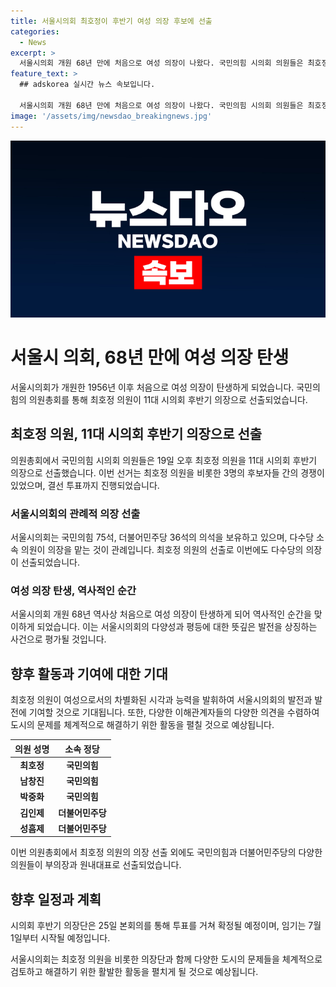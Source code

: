 ```yaml
---
title: 서울시의회 최호정이 후반기 여성 의장 후보에 선출
categories:
  - News
excerpt: >
  서울시의회 개원 68년 만에 처음으로 여성 의장이 나왔다. 국민의힘 시의회 의원들은 최호정 원내대표를 선출하며 3파전을 거쳤고, 최 의원은 11대 서울시의회 의장으로 활동 중. 여성 의원 32명 중 3선의 김인제 의원이 부의장 후보로 선출되었고, 민주당 재선의 성흠제 의원이 원내대표로 선출됐다. 후반기 의장단은 25일 확정되며 임기는 7월 1일부터 시작된다.
feature_text: >
  ## adskorea 실시간 뉴스 속보입니다.

  서울시의회 개원 68년 만에 처음으로 여성 의장이 나왔다. 국민의힘 시의회 의원들은 최호정 원내대표를 선출하며 3파전을 거쳤고, 최 의원은 11대 서울시의회 의장으로 활동 중. 여성 의원 32명 중 3선의 김인제 의원이 부의장 후보로 선출되었고, 민주당 재선의 성흠제 의원이 원내대표로 선출됐다. 후반기 의장단은 25일 확정되며 임기는 7월 1일부터 시작된다.
image: '/assets/img/newsdao_breakingnews.jpg'
---
```


<p><img src="/assets/img/newsdao_breakingnews.jpg" alt="adskorea 속보" /></p>

<h1 data-ke-size="size26">서울시 의회, 68년 만에 여성 의장 탄생</h1>

<p data-ke-size="size16">서울시의회가 개원한 1956년 이후 처음으로 여성 의장이 탄생하게 되었습니다. 국민의힘의 의원총회를 통해 최호정 의원이 11대 시의회 후반기 의장으로 선출되었습니다.</p>

<h2 data-ke-size="size24">최호정 의원, 11대 시의회 후반기 의장으로 선출</h2>

<p data-ke-size="size16">의원총회에서 국민의힘 시의회 의원들은 19일 오후 최호정 의원을 11대 시의회 후반기 의장으로 선출했습니다. 이번 선거는 최호정 의원을 비롯한 3명의 후보자들 간의 경쟁이 있었으며, 결선 투표까지 진행되었습니다.</p>

<h3 data-ke-size="size20">서울시의회의 관례적 의장 선출</h3>

<p data-ke-size="size16">서울시의회는 국민의힘 75석, 더불어민주당 36석의 의석을 보유하고 있으며, 다수당 소속 의원이 의장을 맡는 것이 관례입니다. 최호정 의원의 선출로 이번에도 다수당의 의장이 선출되었습니다.</p>

<h3 data-ke-size="size20">여성 의장 탄생, 역사적인 순간</h3>

<p data-ke-size="size16">서울시의회 개원 68년 역사상 처음으로 여성 의장이 탄생하게 되어 역사적인 순간을 맞이하게 되었습니다. 이는 서울시의회의 다양성과 평등에 대한 뜻깊은 발전을 상징하는 사건으로 평가될 것입니다.</p>

<h2 data-ke-size="size24">향후 활동과 기여에 대한 기대</h2>

<p data-ke-size="size16">최호정 의원이 여성으로서의 차별화된 시각과 능력을 발휘하여 서울시의회의 발전과 발전에 기여할 것으로 기대됩니다. 또한, 다양한 이해관계자들의 다양한 의견을 수렴하여 도시의 문제를 체계적으로 해결하기 위한 활동을 펼칠 것으로 예상됩니다.</p>

<table>
    <thead>
        <tr>
            <th>의원 성명</th>
            <th>소속 정당</th>
        </tr>
    </thead>
    <tbody>
        <tr>
            <td style="text-align: center; height: 17px;"><b>최호정</b></td>
            <td style="text-align: center; height: 17px;"><b>국민의힘</b></td>
        </tr>
        <tr>
            <td style="text-align: center; height: 17px;"><b>남창진</b></td>
            <td style="text-align: center; height: 17px;"><b>국민의힘</b></td>
        </tr>
        <tr>
            <td style="text-align: center; height: 17px;"><b>박중화</b></td>
            <td style="text-align: center; height: 17px;"><b>국민의힘</b></td>
        </tr>
        <tr>
            <td style="text-align: center; height: 17px;"><b>김인제</b></td>
            <td style="text-align: center; height: 17px;"><b>더불어민주당</b></td>
        </tr>
        <tr>
            <td style="text-align: center; height: 17px;"><b>성흠제</b></td>
            <td style="text-align: center; height: 17px;"><b>더불어민주당</b></td>
        </tr>
    </tbody>
</table>

<p data-ke-size="size16">이번 의원총회에서 최호정 의원의 의장 선출 외에도 국민의힘과 더불어민주당의 다양한 의원들이 부의장과 원내대표로 선출되었습니다.</p>

<h2 data-ke-size="size24">향후 일정과 계획</h2>

<p data-ke-size="size16">시의회 후반기 의장단은 25일 본회의를 통해 투표를 거쳐 확정될 예정이며, 임기는 7월 1일부터 시작될 예정입니다.</p>

<p data-ke-size="size16">서울시의회는 최호정 의원을 비롯한 의장단과 함께 다양한 도시의 문제들을 체계적으로 검토하고 해결하기 위한 활발한 활동을 펼치게 될 것으로 예상됩니다.</p>


